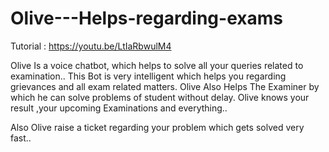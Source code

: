 # Olive---Helps-regarding-exams
Tutorial : https://youtu.be/LtIaRbwulM4

Olive Is a voice chatbot, which helps to solve all your queries related to examination..
This Bot is very intelligent which helps you regarding grievances and all exam related matters.
Olive Also Helps The Examiner by which he can solve problems of student without delay.
Olive knows your result ,your upcoming Examinations and everything..

Also Olive raise a ticket regarding your problem which gets solved very fast..
